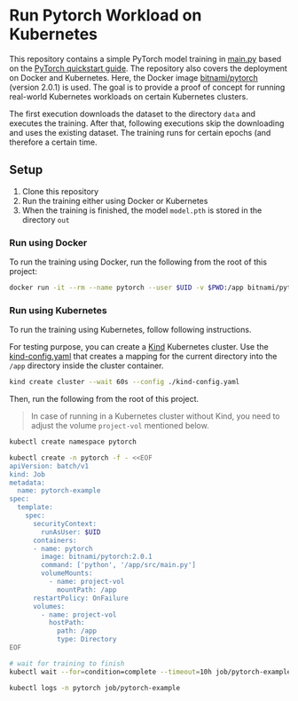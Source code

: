 # Run Pytorch Workload on Kubernetes
This repository contains a simple PyTorch model training in [main.py](src%2Fmain.py) based on the [PyTorch quickstart guide](https://pytorch.org/tutorials/beginner/basics/quickstart_tutorial.html). 
The repository also covers the deployment on Docker and Kubernetes. 
Here, the Docker image [bitnami/pytorch](https://hub.docker.com/r/bitnami/pytorch) (version 2.0.1) is used. 
The goal is to provide a proof of concept for running real-world Kubernetes workloads on certain Kubernetes clusters.


The first execution downloads the dataset to the directory `data` and executes the training. 
After that, following executions skip the downloading and uses the existing dataset.
The training runs for certain epochs (and therefore a certain time. 

## Setup
1. Clone this repository 
2. Run the training either using Docker or Kubernetes
3. When the training is finished, the model `model.pth` is stored in the directory `out`

### Run using Docker
To run the training using Docker, run the following from the root of this project:
```bash
docker run -it --rm --name pytorch --user $UID -v $PWD:/app bitnami/pytorch:2.0.1 python src/main.py
```

### Run using Kubernetes
To run the training using Kubernetes, follow following instructions.

For testing purpose, you can create a [Kind](https://github.com/kubernetes-sigs/kind) Kubernetes cluster.
Use the [kind-config.yaml](kind-config.yaml) 
that creates a mapping for the current directory into the `/app` directory inside the cluster container.
```bash
kind create cluster --wait 60s --config ./kind-config.yaml
```

Then, run the following from the root of this project.

> In case of running in a Kubernetes cluster without Kind, 
> you need to adjust the volume `project-vol` mentioned below.

```bash
kubectl create namespace pytorch

kubectl create -n pytorch -f - <<EOF
apiVersion: batch/v1
kind: Job
metadata:
  name: pytorch-example
spec:
  template:
    spec:
      securityContext:
        runAsUser: $UID
      containers:
      - name: pytorch
        image: bitnami/pytorch:2.0.1
        command: ['python', '/app/src/main.py']
        volumeMounts:
          - name: project-vol
            mountPath: /app
      restartPolicy: OnFailure
      volumes:
        - name: project-vol
          hostPath:
            path: /app
            type: Directory
EOF

# wait for training to finish
kubectl wait --for=condition=complete --timeout=10h job/pytorch-example -n pytorch

kubectl logs -n pytorch job/pytorch-example
```

